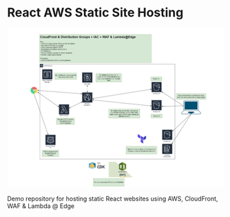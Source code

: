 # React AWS Static Site Hosting

![Static Site Hosting on AWS](https://github.com/allanchua101/react_aws_static_hosting/blob/main/assets/architecture-diagram-v3.jpg)

Demo repository for hosting static React websites using AWS, CloudFront, WAF &amp; Lambda @ Edge
